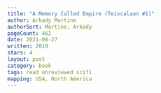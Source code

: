 ```yaml
---
title: "A Memory Called Empire (Teixcalaan #1)"
author: Arkady Martine
authorSort: Martine, Arkady
pageCount: 462
date: 2021-08-27
written: 2019
stars: 4
layout: post
category: book
tags: read unreviewed scifi
mapping: USA, North America
---
```


